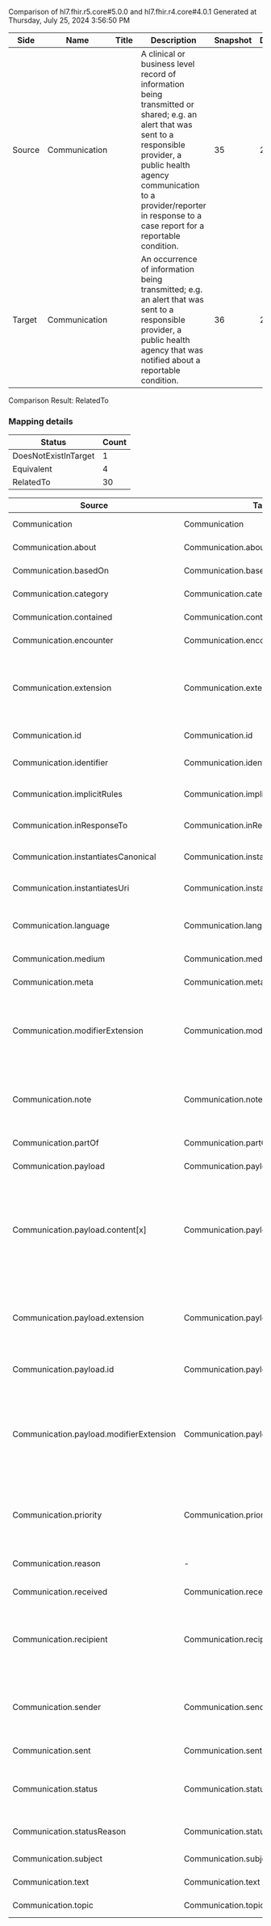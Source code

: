 Comparison of hl7.fhir.r5.core#5.0.0 and hl7.fhir.r4.core#4.0.1
Generated at Thursday, July 25, 2024 3:56:50 PM

| Side | Name | Title | Description | Snapshot | Differential |
| --- | --- | --- | --- | --- | --- |
| Source | Communication |  | A clinical or business level record of information being transmitted or shared; e.g. an alert that was sent to a responsible provider, a public health agency communication to a provider/reporter in response to a case report for a reportable condition. | 35 | 24 |
| Target | Communication |  | An occurrence of information being transmitted; e.g. an alert that was sent to a responsible provider, a public health agency that was notified about a reportable condition. | 36 | 25 |


Comparison Result: RelatedTo


### Mapping details

| Status | Count |
| ------ | ----- |
DoesNotExistInTarget | 1 |
Equivalent | 4 |
RelatedTo | 30 |


| Source | Target | Status | Message |
| ------ | ------ | ------ | ------- |
| Communication | Communication | Equivalent | R5 `Communication` maps as Equivalent to R4 `Communication` |
| Communication.about | Communication.about | Equivalent | R5 `Communication.about` maps as Equivalent to R4 `Communication.about` |
| Communication.basedOn | Communication.basedOn | Equivalent | R5 `Communication.basedOn` maps as Equivalent to R4 `Communication.basedOn` |
| Communication.category | Communication.category | Equivalent | R5 `Communication.category` maps as Equivalent to R4 `Communication.category` |
| Communication.contained | Communication.contained | Equivalent | R5 `Communication.contained` maps as Equivalent to R4 `Communication.contained` |
| Communication.encounter | Communication.encounter | Equivalent | R5 `Communication.encounter` maps as Equivalent to R4 `Communication.encounter` |
| Communication.extension | Communication.extension | SourceIsBroaderThanTarget | R5 `Communication.extension` maps as SourceIsBroaderThanTarget to R4 `Communication.extension` - extension has change due to type change: R5 `extension` `Extension` maps as SourceIsBroaderThanTarget for R4 `extension` |
| Communication.id | Communication.id | Equivalent | R5 `Communication.id` maps as Equivalent to R4 `Communication.id` |
| Communication.identifier | Communication.identifier | Equivalent | R5 `Communication.identifier` maps as Equivalent to R4 `Communication.identifier` |
| Communication.implicitRules | Communication.implicitRules | Equivalent | R5 `Communication.implicitRules` maps as Equivalent to R4 `Communication.implicitRules` |
| Communication.inResponseTo | Communication.inResponseTo | Equivalent | R5 `Communication.inResponseTo` maps as Equivalent to R4 `Communication.inResponseTo` |
| Communication.instantiatesCanonical | Communication.instantiatesCanonical | Equivalent | R5 `Communication.instantiatesCanonical` maps as Equivalent to R4 `Communication.instantiatesCanonical` |
| Communication.instantiatesUri | Communication.instantiatesUri | Equivalent | R5 `Communication.instantiatesUri` maps as Equivalent to R4 `Communication.instantiatesUri` |
| Communication.language | Communication.language | RelatedTo | R5 `Communication.language` maps as RelatedTo to R4 `Communication.language` - language changed the binding strength from Required to Preferred |
| Communication.medium | Communication.medium | Equivalent | R5 `Communication.medium` maps as Equivalent to R4 `Communication.medium` |
| Communication.meta | Communication.meta | Equivalent | R5 `Communication.meta` maps as Equivalent to R4 `Communication.meta` |
| Communication.modifierExtension | Communication.modifierExtension | SourceIsBroaderThanTarget | R5 `Communication.modifierExtension` maps as SourceIsBroaderThanTarget to R4 `Communication.modifierExtension` - modifierExtension has change due to type change: R5 `modifierExtension` `Extension` maps as SourceIsBroaderThanTarget for R4 `modifierExtension` |
| Communication.note | Communication.note | SourceIsBroaderThanTarget | R5 `Communication.note` maps as SourceIsBroaderThanTarget to R4 `Communication.note` - note has change due to type change: R5 `note` `Annotation` maps as SourceIsBroaderThanTarget for R4 `note` |
| Communication.partOf | Communication.partOf | Equivalent | R5 `Communication.partOf` maps as Equivalent to R4 `Communication.partOf` |
| Communication.payload | Communication.payload | Equivalent | R5 `Communication.payload` maps as Equivalent to R4 `Communication.payload` |
| Communication.payload.content[x] | Communication.payload.content[x] | RelatedTo | R5 `Communication.payload.content[x]` maps as RelatedTo to R4 `Communication.payload.content[x]` - content[x] has change due to type change: R5 `content[x]` `Attachment` maps as RelatedTo for R4 `content[x]`; content[x] has change due to type change: R5 content[x] CodeableConcept has no equivalent or mapped type in R4 content[x] |
| Communication.payload.extension | Communication.payload.extension | SourceIsBroaderThanTarget | R5 `Communication.payload.extension` maps as SourceIsBroaderThanTarget to R4 `Communication.payload.extension` - extension has change due to type change: R5 `extension` `Extension` maps as SourceIsBroaderThanTarget for R4 `extension` |
| Communication.payload.id | Communication.payload.id | Equivalent | R5 `Communication.payload.id` maps as Equivalent to R4 `Communication.payload.id` |
| Communication.payload.modifierExtension | Communication.payload.modifierExtension | SourceIsBroaderThanTarget | R5 `Communication.payload.modifierExtension` maps as SourceIsBroaderThanTarget to R4 `Communication.payload.modifierExtension` - modifierExtension has change due to type change: R5 `modifierExtension` `Extension` maps as SourceIsBroaderThanTarget for R4 `modifierExtension` |
| Communication.priority | Communication.priority | Equivalent | R5 `Communication.priority` maps as Equivalent to R4 `Communication.priority` - priority has compatible required binding for code type: http://hl7.org/fhir/ValueSet/request-priority|5.0.0 and http://hl7.org/fhir/ValueSet/request-priority|4.0.1 (Equivalent) |
| Communication.reason | - | DoesNotExistInTarget | R5 `Communication.reason` does not appear in the target and has no mapping for `Communication`. |
| Communication.received | Communication.received | Equivalent | R5 `Communication.received` maps as Equivalent to R4 `Communication.received` |
| Communication.recipient | Communication.recipient | SourceIsBroaderThanTarget | R5 `Communication.recipient` maps as SourceIsBroaderThanTarget to R4 `Communication.recipient` - recipient has change due to type change: R5 `recipient` `Reference` maps as SourceIsBroaderThanTarget for R4 `recipient` |
| Communication.sender | Communication.sender | SourceIsBroaderThanTarget | R5 `Communication.sender` maps as SourceIsBroaderThanTarget to R4 `Communication.sender` - sender has change due to type change: R5 `sender` `Reference` maps as SourceIsBroaderThanTarget for R4 `sender` |
| Communication.sent | Communication.sent | Equivalent | R5 `Communication.sent` maps as Equivalent to R4 `Communication.sent` |
| Communication.status | Communication.status | Equivalent | R5 `Communication.status` maps as Equivalent to R4 `Communication.status` - status has compatible required binding for code type: http://hl7.org/fhir/ValueSet/event-status|5.0.0 and http://hl7.org/fhir/ValueSet/event-status|4.0.1 (Equivalent) |
| Communication.statusReason | Communication.statusReason | Equivalent | R5 `Communication.statusReason` maps as Equivalent to R4 `Communication.statusReason` |
| Communication.subject | Communication.subject | Equivalent | R5 `Communication.subject` maps as Equivalent to R4 `Communication.subject` |
| Communication.text | Communication.text | Equivalent | R5 `Communication.text` maps as Equivalent to R4 `Communication.text` |
| Communication.topic | Communication.topic | Equivalent | R5 `Communication.topic` maps as Equivalent to R4 `Communication.topic` |


